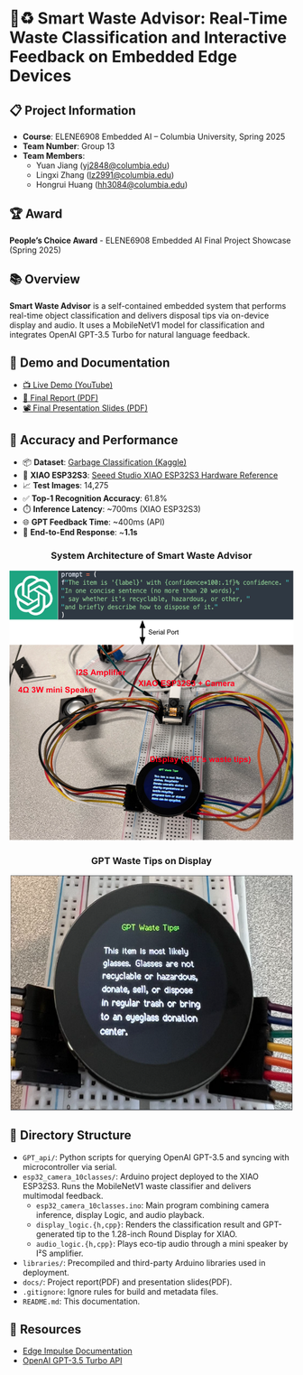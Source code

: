 # 🤖♻️ Smart Waste Advisor: Real-Time Waste Classification and Interactive Feedback on Embedded Edge Devices

## 📋 Project Information
- **Course**: ELENE6908 Embedded AI – Columbia University, Spring 2025
- **Team Number**: Group 13
- **Team Members**:
  - Yuan Jiang (yj2848@columbia.edu)
  - Lingxi Zhang (lz2991@columbia.edu)
  - Hongrui Huang (hh3084@columbia.edu)

## 🏆 Award
**People’s Choice Award** - ELENE6908 Embedded AI Final Project Showcase (Spring 2025)

## 📚 Overview
**Smart Waste Advisor** is a self-contained embedded system that performs real-time object classification and delivers disposal tips via on-device display and audio. It uses a MobileNetV1 model for classification and integrates OpenAI GPT-3.5 Turbo for natural language feedback.

## 📄 Demo and Documentation
- [📺 Live Demo (YouTube)](https://www.youtube.com/watch?v=yLumTr9vXq0)
- [📘 Final Report (PDF)](docs/Final_Report.pdf)
- [📽️ Final Presentation Slides (PDF)](docs/Group13_Slides.pdf)

## 🧪 Accuracy and Performance

- 📦 **Dataset**: [Garbage Classification (Kaggle)](https://www.kaggle.com/datasets/mostafaabla/garbage-classification)
- 🔌 **XIAO ESP32S3**: [Seeed Studio XIAO ESP32S3 Hardware Reference](https://github.com/Mjrovai/XIAO-ESP32S3-Sense)
- 📈 **Test Images**: 14,275
- ✅ **Top-1 Recognition Accuracy**: 61.8%
- ⏱️ **Inference Latency**: ~700ms (XIAO ESP32S3)
- 🌐 **GPT Feedback Time**: ~400ms (API)
- 🎯 **End-to-End Response**: ~**1.1s**

<!-- **System Architecture of Smart Waste Advisor**
![System Architecture of Smart Waste Advisor](docs/system_archi.png)
**GPT Waste Tips on Display**
![GPT Waste Tips](docs/demo_examples.png) -->

<h3 align="center">System Architecture of Smart Waste Advisor</h3>
<p align="center">
  <img src="docs/system_archi.png" alt="System Architecture of Smart Waste Advisor" width="800"/>
</p>

<h3 align="center">GPT Waste Tips on Display</h3>
<p align="center">
  <img src="docs/demo_examples.png" alt="GPT Waste Tips" width="500"/>
</p>

## 🧱 Directory Structure

- `GPT_api/`: Python scripts for querying OpenAI GPT-3.5 and syncing with microcontroller via serial.
- `esp32_camera_10classes/`: Arduino project deployed to the XIAO ESP32S3. Runs the MobileNetV1 waste classifier and delivers multimodal feedback.
    - `esp32_camera_10classes.ino`: Main program combining camera inference, display Logic, and audio playback.
    - `display_logic.{h,cpp}`: Renders the classification result and GPT-generated tip to the 1.28-inch Round Display for XIAO.
    - `audio_logic.{h,cpp}`: Plays eco-tip audio through a mini speaker by I²S amplifier.
- `libraries/`: Precompiled and third-party Arduino libraries used in deployment.
- `docs/`: Project report(PDF) and presentation slides(PDF).
- `.gitignore`: Ignore rules for build and metadata files.
- `README.md`: This documentation.

## 📄 Resources

- [Edge Impulse Documentation](https://docs.edgeimpulse.com/docs)
- [OpenAI GPT-3.5 Turbo API](https://platform.openai.com/)
